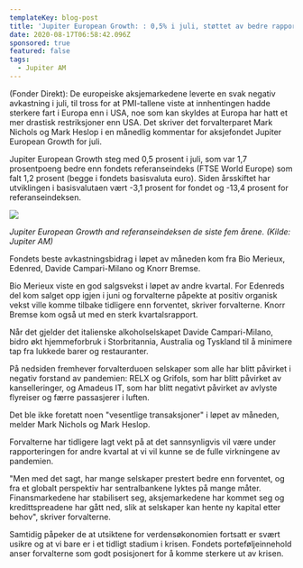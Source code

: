 ```yaml
---
templateKey: blog-post
title: 'Jupiter European Growth: : 0,5% i juli, støttet av bedre rapporter enn ventet'
date: 2020-08-17T06:58:42.096Z
sponsored: true
featured: false
tags:
  - Jupiter AM
---
```

(Fonder Direkt): De europeiske aksjemarkedene leverte en svak negativ avkastning i juli, til tross for at PMI-tallene viste at innhentingen hadde sterkere fart i Europa enn i USA, noe som kan skyldes at Europa har hatt et mer drastisk restriksjoner enn USA. Det skriver det forvalterparet Mark Nichols og Mark Heslop i en månedlig kommentar for aksjefondet Jupiter European Growth for juli.



Jupiter European Growth steg med 0,5 prosent i juli, som var 1,7 prosentpoeng bedre enn fondets referanseindeks (FTSE World Europe) som falt 1,2 prosent (begge i fondets basisvaluta euro). Siden årsskiftet har utviklingen i basisvalutaen vært -3,1 prosent for fondet og -13,4 prosent for referanseindeksen.



![](/img/eur.png)

_Jupiter European Growth and referanseindeksen de siste fem årene. (Kilde: Jupiter AM)_



Fondets beste avkastningsbidrag i løpet av måneden kom fra Bio Merieux, Edenred, Davide Campari-Milano og Knorr Bremse.



Bio Merieux viste en god salgsvekst i løpet av andre kvartal. For Edenreds del kom salget opp igjen i juni og forvalterne påpekte at positiv organisk vekst ville komme tilbake tidligere enn forventet, skriver forvalterne. Knorr Bremse kom også ut med en sterk kvartalsrapport.



Når det gjelder det italienske alkoholselskapet Davide Campari-Milano, bidro økt hjemmeforbruk i Storbritannia, Australia og Tyskland til å minimere tap fra lukkede barer og restauranter.



På nedsiden fremhever forvalterduoen selskaper som alle har blitt påvirket i negativ forstand av pandemien: RELX og Grifols, som har blitt påvirket av kanselleringer, og Amadeus IT, som har blitt negativt påvirket av avlyste flyreiser og færre passasjerer i luften.



Det ble ikke foretatt noen "vesentlige transaksjoner" i løpet av måneden, melder Mark Nichols og Mark Heslop.



Forvalterne har tidligere lagt vekt på at det sannsynligvis vil være under rapporteringen for andre kvartal at vi vil kunne se de fulle virkningene av pandemien.



"Men med det sagt, har mange selskaper prestert bedre enn forventet, og fra et globalt perspektiv har sentralbankene lyktes på mange måter. Finansmarkedene har stabilisert seg, aksjemarkedene har kommet seg og kredittspreadene har gått ned, slik at selskaper kan hente ny kapital etter behov", skriver forvalterne.



Samtidig påpeker de at utsiktene for verdensøkonomien fortsatt er svært usikre og at vi bare er i et tidligt stadium i krisen. Fondets porteføljeinnehold anser forvalterne som godt posisjonert for å komme sterkere ut av krisen.
